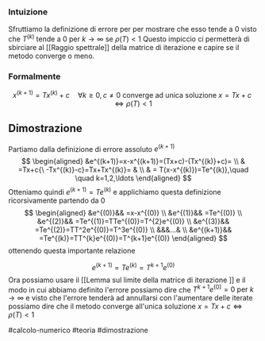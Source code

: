 ### Intuizione

Sfruttiamo la definizione di errore per per mostrare che esso tende a $0$ visto che  $T^{(k)}$ tende a $0$ per $k\to \infty$ se $\rho(T)<1$ 
Questo impiccio ci permetterà di sbirciare al [[Raggio spettrale]] della matrice di iterazione e capire se il metodo converge o meno.


### Formalmente
$$
x^{(k+1)} = Tx^{(k)} + c\quad \forall k \geq 0, c\neq 0 
\text{ converge ad unica soluzione }x = Tx + c  
\iff \rho(T) < 1
$$

## Dimostrazione 

Partiamo dalla definizione di errore assoluto $e^{(k+1)}$
$$
\begin{aligned}
&e^{(k+1)}=x-x^{(k+1)}=(Tx+c)-(Tx^{(k)}+c)= \\
& =Tx+c{\ -Tx^{(k)}-c}=Tx+Tx^{(k)}=  &  \\
& = T(x-x^{(k)})=Te^{(k)},\quad \quad k=1,2,\ldots
\end{aligned}
$$
Otteniamo quindi $e^{(k+1)} = Te^{(k)}$ e applichiamo questa definizione ricorsivamente partendo da $0$
$$
\begin{aligned}
&e^{(0)}&& =x-x^{(0)}  \\
&e^{(1)}&& =Te^{(0)}  \\
&e^{(2)}&& =Te^{(1)}=TTe^{(0)}=T^{2}e^{(0)}  \\
&e^{(3)}&& =Te^{(2)}=TT^2e^{(0)}=T^3e^{(0)}  \\
&&&...&   \\
&e^{(k+1)}&& =Te^{(k)}=TT^{k}e^{(0)}=T^{k+1}e^{(0)} 
\end{aligned}
$$
ottenendo questa importante relazione  

$$
e^{(k+1)} = Te^{(k)} = T^{k+1}e^{(0)}
$$
Ora possiamo usare il [[Lemma sul limite della matrice di iterazione ]] e il modo in cui abbiamo definito l'errore possiamo dire che $T^{k+1}e^{(0)}=0 \text{ per } k \to \infty$
e visto che l'errore tenderà ad annullarsi con l'aumentare delle iterate possiamo dire che il metodo converge all'unica soluzione  $x=Tx+c \iff \rho(T) <1$ 

#calcolo-numerico #teoria #dimostrazione   